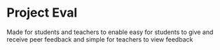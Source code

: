 # Project Eval
Made for students and teachers to enable easy for students to give and receive peer feedback and simple for teachers to view feedback
